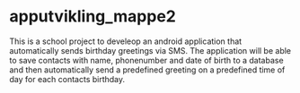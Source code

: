 # apputvikling_mappe2
This is a school project to develeop an android application that automatically sends birthday greetings via SMS.
The application will be able to save contacts with name, phonenumber and date of birth to a database and then 
automatically send a predefined greeting on a predefined time of day for each contacts birthday.
